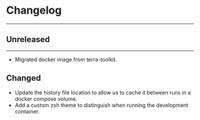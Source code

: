 # Changelog

----------

## Unreleased

----------

* Migrated docker image from terra-toolkit.

## Changed

* Update the history file location to allow us to cache it between runs in a docker compose volume.
* Add a custom zsh theme to distinguish when running the development container.
